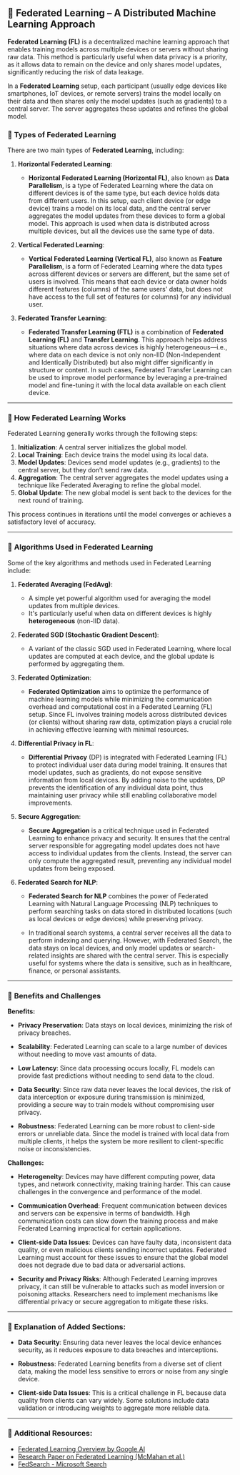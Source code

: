 ## 🧠 **Federated Learning** – A Distributed Machine Learning Approach

**Federated Learning (FL)** is a decentralized machine learning approach that enables training models across multiple devices or servers without sharing raw data. This method is particularly useful when data privacy is a priority, as it allows data to remain on the device and only shares model updates, significantly reducing the risk of data leakage.

In a **Federated Learning** setup, each participant (usually edge devices like smartphones, IoT devices, or remote servers) trains the model locally on their data and then shares only the model updates (such as gradients) to a central server. The server aggregates these updates and refines the global model.

### 🔹 **Types of Federated Learning**

There are two main types of **Federated Learning**, including:

1. **Horizontal Federated Learning**:
   - **Horizontal Federated Learning (Horizontal FL)**, also known as **Data Parallelism**, is a type of Federated Learning where the data on different devices is of the same type, but each device holds data from different users. In this setup, each client device (or edge device) trains a model on its local data, and the central server aggregates the model updates from these devices to form a global model. This approach is used when data is distributed across multiple devices, but all the devices use the same type of data.
     

2. **Vertical Federated Learning**:
   - **Vertical Federated Learning (Vertical FL)**, also known as **Feature Parallelism**, is a form of Federated Learning where the data types across different devices or servers are different, but the same set of users is involved. This means that each device or data owner holds different features (columns) of the same users' data, but does not have access to the full set of features (or columns) for any individual user.
     
3. **Federated Transfer Learning**:
   - **Federated Transfer Learning (FTL)** is a combination of **Federated Learning (FL)** and **Transfer Learning**. This approach helps address situations where data across devices is highly heterogeneous—i.e., where data on each device is not only non-IID (Non-Independent and Identically Distributed) but also might differ significantly in structure or content. In such cases, Federated Transfer Learning can be used to improve model performance by leveraging a pre-trained model and fine-tuning it with the local data available on each client device.


---

### 🔹 **How Federated Learning Works**

Federated Learning generally works through the following steps:

1. **Initialization**: A central server initializes the global model.
2. **Local Training**: Each device trains the model using its local data.
3. **Model Updates**: Devices send model updates (e.g., gradients) to the central server, but they don’t send raw data.
4. **Aggregation**: The central server aggregates the model updates using a technique like Federated Averaging to refine the global model.
5. **Global Update**: The new global model is sent back to the devices for the next round of training.

This process continues in iterations until the model converges or achieves a satisfactory level of accuracy.

---

### 🔹 **Algorithms Used in Federated Learning**

Some of the key algorithms and methods used in Federated Learning include:

1. **Federated Averaging (FedAvg)**:
   - A simple yet powerful algorithm used for averaging the model updates from multiple devices.
   - It's particularly useful when data on different devices is highly **heterogeneous** (non-IID data).
   
2. **Federated SGD (Stochastic Gradient Descent)**:
   - A variant of the classic SGD used in Federated Learning, where local updates are computed at each device, and the global update is performed by aggregating them.
     
3. **Federated Optimization**:
   - **Federated Optimization** aims to optimize the performance of machine learning models while minimizing the communication overhead and computational cost in a Federated Learning (FL) setup. Since FL involves training models across distributed devices (or clients) without sharing raw data, optimization plays a crucial role in achieving effective learning with minimal resources.

4. **Differential Privacy in FL**:
   - **Differential Privacy** (DP) is integrated with Federated Learning (FL) to protect individual user data during model training. It ensures that model updates, such as gradients, do not expose sensitive information from local devices. By adding noise to the updates, DP prevents the identification of any individual data point, thus maintaining user privacy while still enabling collaborative model improvements.
   
5. **Secure Aggregation**:
   - **Secure Aggregation** is a critical technique used in Federated Learning to enhance privacy and security. It ensures that the central server responsible for aggregating model updates does not have access to individual updates from the clients. Instead, the server can only compute the aggregated result, preventing any individual model updates from being exposed.

6. **Federated Search for NLP**:
   - **Federated Search for NLP** combines the power of Federated Learning with Natural Language Processing (NLP) techniques to perform searching tasks on data stored in distributed locations (such as local devices or edge devices) while preserving privacy.

   - In traditional search systems, a central server receives all the data to perform indexing and querying. However, with Federated Search, the data stays on local devices, and only model updates or search-related insights are shared with the central server. This is especially useful for systems where the data is sensitive, such as in healthcare, finance, or personal assistants.
---

### 🔹 **Benefits and Challenges**

**Benefits:**
- **Privacy Preservation**: Data stays on local devices, minimizing the risk of privacy breaches.
- **Scalability**: Federated Learning can scale to a large number of devices without needing to move vast amounts of data.
- **Low Latency**: Since data processing occurs locally, FL models can provide fast predictions without needing to send data to the cloud.
- **Data Security**: Since raw data never leaves the local devices, the risk of data interception or exposure during transmission is minimized, providing a secure way to train models without compromising user privacy.

- **Robustness**: Federated Learning can be more robust to client-side errors or unreliable data. Since the model is trained with local data from multiple clients, it helps the system be more resilient to client-specific noise or inconsistencies.
  
**Challenges:**
- **Heterogeneity**: Devices may have different computing power, data types, and network connectivity, making training harder. This can cause challenges in the convergence and performance of the model.

- **Communication Overhead**: Frequent communication between devices and servers can be expensive in terms of bandwidth. High communication costs can slow down the training process and make Federated Learning impractical for certain applications.

- **Client-side Data Issues**: Devices can have faulty data, inconsistent data quality, or even malicious clients sending incorrect updates. Federated Learning must account for these issues to ensure that the global model does not degrade due to bad data or adversarial actions.

- **Security and Privacy Risks**: Although Federated Learning improves privacy, it can still be vulnerable to attacks such as model inversion or poisoning attacks. Researchers need to implement mechanisms like differential privacy or secure aggregation to mitigate these risks.

---

### 🔹 **Explanation of Added Sections**:

- **Data Security**: Ensuring data never leaves the local device enhances security, as it reduces exposure to data breaches and interceptions.

- **Robustness**: Federated Learning benefits from a diverse set of client data, making the model less sensitive to errors or noise from any single device.

- **Client-side Data Issues**: This is a critical challenge in FL because data quality from clients can vary widely. Some solutions include data validation or introducing weights to aggregate more reliable data.

---

### 🚀 **Additional Resources**:
- [Federated Learning Overview by Google AI](https://ai.google/research/teams/brain/lingvo/federated/)
- [Research Paper on Federated Learning (McMahan et al.)](https://arxiv.org/abs/1602.05629)
- [FedSearch - Microsoft Search](https://www.microsoft.com/en-us/research/publication/federated-search/#:~:text=Federated%20search%20%28federated%20information%20retrieval%20or%20distributed%20information,that%20are%20most%20likely%20to%20return%20relevant%20answers.?msockid=1f621e0204ca6b8439d80a0a05ac6a46)
